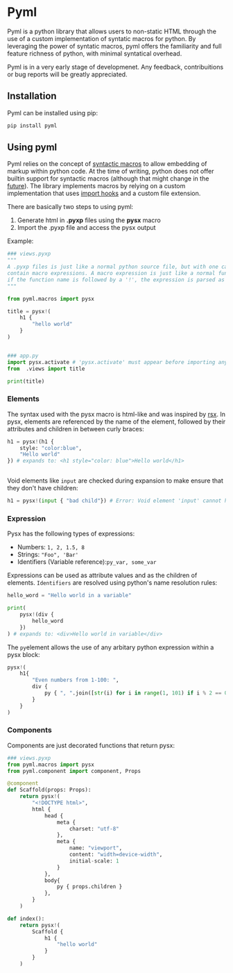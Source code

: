 # Pyml

Pyml is a python library that allows users to non-static HTML through the use of a custom implementation of syntatic macros for python.
By leveraging the power of syntatic macros, pyml offers the familiarity and full feature richness of python, with minimal syntatical overhead.

Pyml is in a very early stage of developmenet. Any feedback, contribuitions or bug reports will be greatly appreciated.

## Installation

Pyml can be installed using pip:

```bash
pip install pyml
```` 


## Using pyml

Pyml relies on the concept of [syntactic macros](https://en.wikipedia.org/wiki/Macro_(computer_science)) to allow embedding of markup within 
python code. At the time of writing, python does not offer builtin support for syntactic macros (although that might change in the [future](https://peps.python.org/pep-0638/)).
The library implements macros by relying on a custom implementation that uses [import hooks](https://docs.python.org/3/reference/import.html) and
a custom file extension.

There are basically two steps to using pyml: 
1. Generate html in **.pyxp** files using the **pysx** macro
2. Import the .pyxp file and access the pysx output

Example: 
```python
### views.pyxp
"""
A .pyxp files is just like a normal python source file, but with one caveat, they can
contain macro expressions. A macro expression is just like a normal function call, but
if the function name is followed by a '!', the expression is parsed as a macro call.
"""

from pyml.macros import pysx

title = pysx!( 
    h1 {
        "hello world"
    }
)


### app.py
import pysx.activate # 'pysx.activate' must appear before importing any .pyxp module
from  .views import title

print(title)
```


### Elements

The syntax used with the pysx macro is html-like and was inspired by [rsx](https://dioxuslabs.com/learn/0.4/reference/rsx).
In pysx, elements are referenced by the name of the element, followed by their attributes and children in between curly braces: 
```python
h1 = pysx!(h1 {
    style: "color:blue", 
    "Hello world"
}) # expands to: <h1 style="color: blue">Hello world</h1>
    
```
Void elements like `input` are checked during expansion to make ensure that they don't have children: 
```python
h1 = pysx!(input { "bad child"}) # Error: Void element 'input' cannot have children
```

### Expression
Pysx has the following types of expressions: 
- Numbers: `1, 2, 1.5, 8`
- Strings: `"Foo", 'Bar'`
- Identifiers (Variable reference):`py_var, some_var` 

Expressions can be used as attribute values and as the children of elements. `Identifiers` are resolved using python's name resolution
rules: 
```python
hello_word = "Hello world in a variable"

print(
    pysx!(div {
        hello_word
    })
) # expands to: <div>Hello world in variable</div>
```

The `py`element allows the use of any arbitary python expression 
within a pysx block: 
```python
pysx!(
    h1{
        "Even numbers from 1-100: ", 
        div {
            py { ", ".join([str(i) for i in range(1, 101) if i % 2 == 0]) }
        }
    }
)
```
### Components

Components are just decorated functions that return pysx: 
```python
### views.pyxp
from pyml.macros import pysx
from pyml.component import component, Props

@component
def Scaffold(props: Props):
    return pysx!(
        "<!DOCTYPE html>", 
        html {
            head {
                meta {
                    charset: "utf-8"
                }, 
                meta {
                    name: "viewport", 
                    content: "width=device-width", 
                    initial-scale: 1
                } 
            }, 
            body{  
                py { props.children } 
            }, 
        }
    )

def index(): 
    return pysx!(
        Scaffold {
            h1 {
                "hello world"
            }
        }
    )

```
